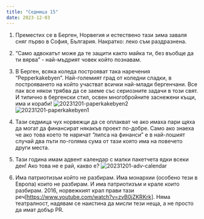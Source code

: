 ```yaml
---
title: "Седмица 15"
date: 2023-12-03
---
```

1. Преместих се в Берген, Норвегия и естествено тази зима заваля сняг първо в София, България.
Накратко: леко съм раздразнена.

2. “Само адвокатът може да те защити както майка ти, без въобще да ти вярва” - най-мъдрият човек който познавам.

3. В Берген, всяка коледа построяват така наречения “Pepperkakebyen”. Най-големият град от коледни сладки, в построяването на който участват всички най-млади бергенчани. Все пак все някои трябва да се заеме със сериозните задачи в този свят.  И типично в бергенски стил, освен многобройните заснежени къщи, има и кораби! 
![20231201-paperkakebyen2](https://github.com/wiseblondie/brum-thoughts-chain/assets/133108671/7620632e-f3a8-4e21-9bd5-4cd671d78282)
![20231201-paperkakebyen1](https://github.com/wiseblondie/brum-thoughts-chain/assets/133108671/24f494d7-3f2b-4098-b022-f68e8c73bdb8)

4. Тази седмица чух норвежци да се оплакват че ако имаха пари щяха да могат да финансират някакъв проект по-добре.
Само ако знаеха че ако това което те наричат “липса на финанси” е в най-лошият случай два пъти по-голяма сума от тази която има на повечето други места. 

5. Тази година имам адвент календар с малки пакетчета ядки всеки ден! Ако това не е рай, какво е?
![20231201-adv-calendar](https://github.com/wiseblondie/brum-thoughts-chain/assets/133108671/918c2261-b254-4409-9f67-22755f09187b)

6. Има патриотизъм който не разбирам. Има монархии (особено тези в Европа) които не разбирам. И има патриотизъм и крале които разбирам. 2016, норвежкият крал прави тази реч[https://www.youtube.com/watch?v=zvB0jZKRKrk]. 
Няма театралност, надявам се наистина да мисли тези неща, а не просто да имат добър PR.
